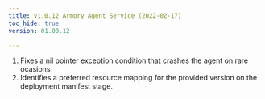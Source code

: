 ```yaml
---
title: v1.0.12 Armory Agent Service (2022-02-17)
toc_hide: true
version: 01.00.12

---
```


1. Fixes a nil pointer exception condition that crashes the agent on rare ocasions
2. Identifies a preferred resource mapping for the provided version on the deployment manifest stage.

